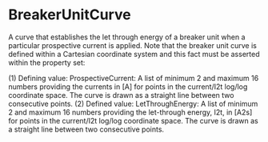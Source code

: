 BreakerUnitCurve
================

A curve that establishes the let through energy of a breaker unit when a particular prospective current is applied.  Note that the breaker unit curve is defined within a Cartesian coordinate system and this fact must be asserted within the property set:

(1) Defining value: ProspectiveCurrent: A list of minimum 2 and maximum 16 numbers providing the currents in [A] for points in the current/I2t log/log coordinate space. The curve is drawn as a straight line between two consecutive points.
(2) Defined value: LetThroughEnergy: A list of minimum 2 and maximum 16 numbers providing the let-through energy, I2t, in [A2s] for points in the current/I2t log/log coordinate space. The curve is drawn as a straight line between two consecutive points.
